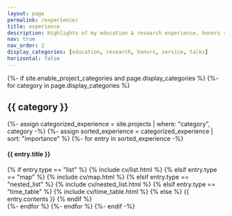 ```yaml
---
layout: page
permalink: /experience/
title: experience
description: Highlights of my education & research experience, honors received, and academic talks I gave. Please find my <a href='/assets/pdf/Chung_Ming_Chien_CV_20231022.pdf'>CV</a> for more information.
nav: true
nav_order: 2
display_categories: [education, research, honors, service, talks]
horizontal: false
---
```


<!-- pages/experience.md -->
<div class="projects">
{%- if site.enable_project_categories and page.display_categories %}
  <!-- Display categorized experience -->
  {%- for category in page.display_categories %}
  <h2 class="category">{{ category }}</h2>
  {%- assign categorized_experience = site.projects | where: "category", category -%}
  {%- assign sorted_experience = categorized_experience | sort: "importance" %}
  <!-- Generate cards for each experience -->
  {%- for entry in sorted_experience -%}
    <div class="card mt-3 p-3">
      <h4 class="card-title font-weight-medium">{{ entry.title }}</h4>
        <div>
          {% if entry.type == "list" %}
          {% include cv/list.html %}
          {% elsif entry.type == "map" %}
          {% include cv/map.html %}
          {% elsif entry.type == "nested_list" %}
          {% include cv/nested_list.html %}
          {% elsif entry.type == "time_table" %}
          {% include cv/time_table.html %}
          {% else %}
          {{ entry.contents }}
          {% endif %}
        </div>
    </div>
  {%- endfor %}
  {%- endfor %}
{%- endif -%}
</div>
